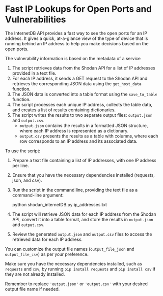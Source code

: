 # Fast IP Lookups for Open Ports and Vulnerabilities

The InternetDB API provides a fast way to see the open ports for an IP address. It gives a quick, at-a-glance view of the type of device that is running behind an IP address to help you make decisions based on the open ports.

The vulnerability information is based on the metadata of a service

1.  The script retrieves data from the Shodan API for a list of IP addresses provided in a text file.
2.  For each IP address, it sends a GET request to the Shodan API and retrieves the corresponding JSON data using the `get_host_data` function.
3.  The JSON data is converted into a table format using the `save_to_table` function.
4.  The script processes each unique IP address, collects the table data, and creates a list of results containing dictionaries.
5.  The script writes the results to two separate output files: `output.json` and `output.csv`.
    -   `output.json` contains the results in a formatted JSON structure, where each IP address is represented as a dictionary.
    -   `output.csv` presents the results as a table with columns, where each row corresponds to an IP address and its associated data.

To use the script:

1.  Prepare a text file containing a list of IP addresses, with one IP address per line.
2.  Ensure that you have the necessary dependencies installed (requests, json, and csv).
3.  Run the script in the command line, providing the text file as a command-line argument:

      python shodan_internetDB.py ip_addresses.txt

4.   The script will retrieve JSON data for each IP address from the Shodan API, convert it into a table format, and store the results in `output.json` and `output.csv`.
5.  Review the generated `output.json` and `output.csv` files to access the retrieved data for each IP address.

You can customize the output file names (`output_file_json` and `output_file_csv`) as per your preference.

Make sure you have the necessary dependencies installed, such as `requests` and `csv`, by running `pip install requests` and `pip install csv` if they are not already installed.

Remember to replace `'output.json'` or `'output.csv'` with your desired output file name if needed.